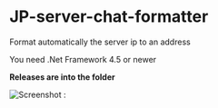 # JP-server-chat-formatter
Format automatically the server ip to an address

You need .Net Framework 4.5 or newer

**Releases are into the folder** 


![Screenshot : ](http://i.imgur.com/X8hyp1r.png)

